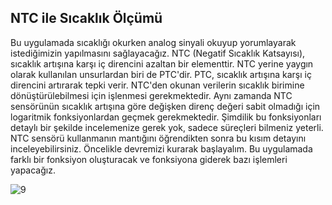 ## NTC ile Sıcaklık Ölçümü

Bu uygulamada sıcaklığı okurken analog sinyali okuyup yorumlayarak istediğimizin yapılmasını sağlayacağız. NTC (Negatif Sıcaklık Katsayısı), sıcaklık artışına karşı iç direncini azaltan bir elementtir. NTC yerine yaygın olarak kullanılan unsurlardan biri de PTC'dir. PTC, sıcaklık artışına karşı iç direncini artırarak tepki verir. NTC'den okunan verilerin sıcaklık birimine dönüştürülebilmesi için işlenmesi gerekmektedir. Aynı zamanda NTC sensörünün sıcaklık artışına göre değişken direnç değeri sabit olmadığı için logaritmik fonksiyonlardan geçmek gerekmektedir. Şimdilik bu fonksiyonları detaylı bir şekilde incelemenize gerek yok, sadece süreçleri bilmeniz yeterli. NTC sensörü kullanmanın mantığını öğrendikten sonra bu kısım detayını inceleyebilirsiniz. Öncelikle devremizi kurarak başlayalım. Bu uygulamada farklı bir fonksiyon oluşturacak ve fonksiyona giderek bazı işlemleri yapacağız.


![9](https://user-images.githubusercontent.com/111511331/190996612-c9b0154c-50ab-4f7e-94fa-27c8fb9f8c7e.png)
